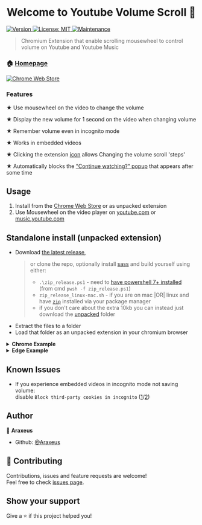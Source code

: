 <h1 align="center">Welcome to Youtube Volume Scroll 👋</h1>
<p>
  <a href="https://github.com/Araxeus/Youtube-Volume-Scroll/releases" target="_blank">
    <img alt="Version" src="https://img.shields.io/github/release/Araxeus/Youtube-Volume-Scroll.svg" onerror='this.onerror=undefined; this.src="https://img.shields.io/badge/version-1.4.0-blue.svg?cacheSeconds=2592000"'/>
  </a>
  <a href="https://github.com/Araxeus/Youtube-Volume-Scroll/blob/main/LICENSE" target="_blank">
    <img alt="License: MIT" src="https://img.shields.io/badge/License-MIT-yellow.svg" />
  </a>
   <a href="https://github.com/Araxeus/Youtube-Volume-Scroll" target="_blank">
    <img alt="Maintenance" src="https://img.shields.io/badge/Maintained%3F-yes-green.svg" />
  </a>
</p>

>  Chromium Extension that enable scrolling mousewheel to control volume on Youtube and Youtube Music
 
### 🏠 [Homepage](https://github.com/Araxeus/Youtube-Volume-Scroll#welcome-to-youtube-volume-scroll-)

 <a href="https://chrome.google.com/webstore/detail/youtube-volume-scroll/agadcopafaojndinhloilcanpfpbonbk" target="_blank">
    <img alt="Chrome Web Store" src="https://img.shields.io/chrome-web-store/v/agadcopafaojndinhloilcanpfpbonbk?style=for-the-badge" />
  </a>

### Features

★ Use mousewheel on the video to change the volume

★ Display the new volume for 1 second on the video when changing volume

★ Remember volume even in incognito mode

★ Works in embedded videos

★ Clicking the extension [icon](https://user-images.githubusercontent.com/78568641/152661730-3b6be926-a163-47d8-a337-ddd929183317.png) allows Changing the volume scroll 'steps'

★ Automatically blocks the ["Continue watching?" popup](https://user-images.githubusercontent.com/61631665/129977894-01c60740-7ec6-4bf0-9a2c-25da24491b0e.png) that appears after some time

## Usage

1. Install from the [Chrome Web Store](https://chrome.google.com/webstore/detail/youtube-volume-scroll/agadcopafaojndinhloilcanpfpbonbk) or as unpacked extension
2. Use Mousewheel on the video player on [youtube.com](youtube.com) or [music.youtube.com](music.youtube.com)

## Standalone install (unpacked extension)

* Download [the latest release](https://github.com/Araxeus/Youtube-Volume-Scroll/releases), 
  > or clone the repo, optionally install [sass](https://sass-lang.com/install) and build yourself using either:
  > * `.\zip_release.ps1` - need to [have powershell 7+ installed](https://docs.microsoft.com/en-us/powershell/scripting/install/installing-powershell) (from cmd `pwsh -f zip_release.ps1`)
  > * `zip_release_linux-mac.sh` - if you are on mac |OR| linux and have [`zip`](https://linux.die.net/man/1/zip) installed via your package manager
  > * if you don't care about the extra 10kb you can instead just download the [unpacked](unpacked) folder
* Extract the files to a folder
* Load that folder as an unpacked extension in your chromium browser

 <details>
<summary><b>Chrome Example</b></summary>

![ChromeUnpacked](assets/ChromeUnpacked.png)
</details>

 <details>
  <summary><b>Edge Example</b></summary>

![EdgeUnpacked](assets/EdgeUnpacked.png)
</details>

## Known Issues

* If you experience embedded videos in incognito mode not saving volume:<br />
  disable `Block third-party cookies in incognito` ([1](https://i.stack.imgur.com/mEidB.png)/[2](https://user-images.githubusercontent.com/78568641/155840831-d3cb8fa8-4d17-457a-944e-638a813600d7.png))

## Author

👤 **Araxeus**

* Github: [@Araxeus](https://github.com/Araxeus)

## 🤝 Contributing

Contributions, issues and feature requests are welcome!<br />Feel free to check [issues page](https://github.com/Araxeus/Youtube-Volume-Scroll/issues). 

## Show your support

Give a ⭐️ if this project helped you!
